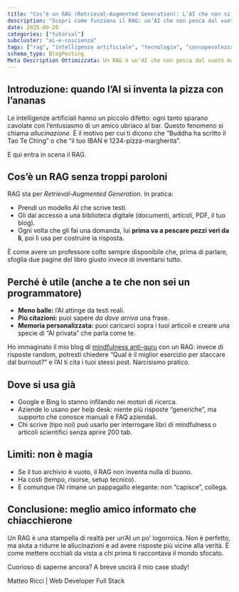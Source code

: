 ```yaml
---
title: "Cos’è un RAG (Retrieval-Augmented Generation): L’AI che non si inventa tutto (o quasi)"
description: "Scopri come funziona il RAG: un’AI che non pesca dal vuoto ma da un archivio. Tra biblioteche digitali e ironia, perché ti riguarda anche se non sei un nerd del machine learning."
date: 2025-09-20
categories: ["tutorial"]
subcluster: "ai-e-coscienza"
tags: ["rag", "intelligenza artificiale", "tecnologia", "consapevolezza digitale"]
schema_type: BlogPosting
Meta Description Ottimizzata: Un RAG è un’AI che non pesca dal vuoto ma da un archivio. Tra biblioteche digitali, memoria artificiale e ironia, ecco perché ti riguarda anche se non sei un nerd del machine learning.
---
```



## Introduzione: quando l’AI si inventa la pizza con l’ananas

Le intelligenze artificiali hanno un piccolo difetto: ogni tanto sparano cavolate con l’entusiasmo di un amico ubriaco al bar. Questo fenomeno si chiama *allucinazione*. È il motivo per cui ti dicono che “Buddha ha scritto il Tao Te Ching” o che “il tuo IBAN è 1234-pizza-margherita”.

E qui entra in scena il RAG.

## Cos’è un RAG senza troppi paroloni

RAG sta per *Retrieval-Augmented Generation*. In pratica:

* Prendi un modello AI che scrive testi.
* Gli dai accesso a una biblioteca digitale (documenti, articoli, PDF, il tuo blog).
* Ogni volta che gli fai una domanda, lui **prima va a pescare pezzi veri da lì**, poi li usa per costruire la risposta.

È come avere un professore colto sempre disponibile che, prima di parlare, sfoglia due pagine del libro giusto invece di inventarsi tutto.

## Perché è utile (anche a te che non sei un programmatore)

* **Meno balle:** l’AI attinge da testi reali.
* **Più citazioni:** puoi sapere *da dove arriva* una frase.
* **Memoria personalizzata:** puoi caricarci sopra i tuoi articoli e creare una specie di “AI privata” che parla come te.

Ho immaginato il mio blog di [mindfulness anti-guru](https://messymind.it) con un RAG: invece di risposte random, potresti chiedere “Qual è il miglior esercizio per staccare dal burnout?” e l’AI ti cita i tuoi stessi post. Narcisismo pratico.

## Dove si usa già

* Google e Bing lo stanno infilando nei motori di ricerca.
* Aziende lo usano per help desk: niente più risposte “generiche”, ma supporto che conosce manuali e FAQ aziendali.
* Chi scrive (tipo noi) può usarlo per interrogare libri di mindfulness o articoli scientifici senza aprire 200 tab.

## Limiti: non è magia

* Se il tuo archivio è vuoto, il RAG non inventa nulla di buono.
* Ha costi (tempo, risorse, setup tecnico).
* E comunque l’AI rimane un pappagallo elegante: non “capisce”, collega.

## Conclusione: meglio amico informato che chiacchierone

Un RAG è una stampella di realtà per un’AI un po’ logorroica. Non è perfetto, ma aiuta a ridurre le allucinazioni e ad avere risposte più vicine alla verità. È come mettere occhiali da vista a chi prima ti raccontava il mondo sfocato.

Cuorioso di saperne ancora? A breve uscirà il mio case study!

Matteo Ricci | Web Developer Full Stack
